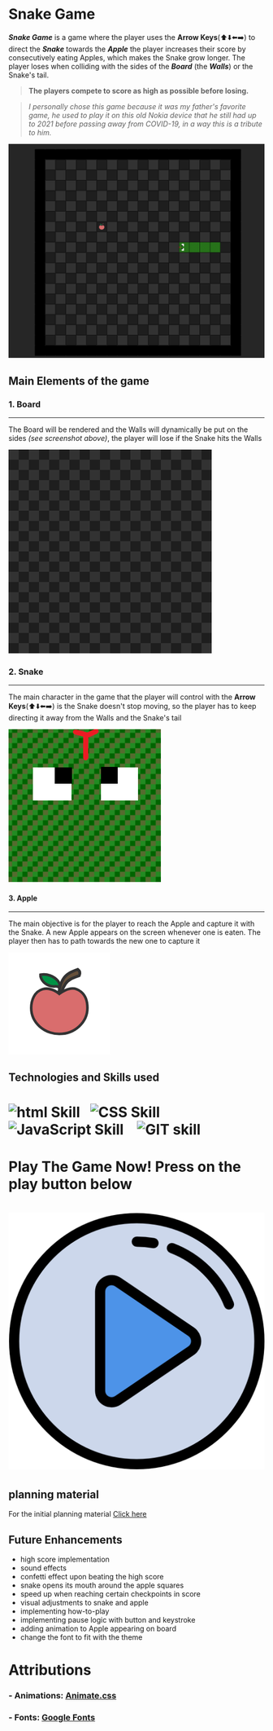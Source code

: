 # Snake Game
***Snake Game*** is a game where the player uses the **Arrow Keys**(⬆️⬇️⬅️➡️) to direct the ***Snake***
towards the ***Apple*** the player increases their score by consecutively eating Apples, which makes the Snake grow longer. The player loses when colliding with the sides of the ***Board*** (the ***Walls***) or the Snake's tail.
> **The players compete to score as high as possible before losing.** 

>*I personally chose this game because it was my father's favorite game, he used to play it on this old Nokia device that he still had up to 2021 before passing away from COVID-19, in a way this is a tribute to him.* 

![Snake Game Screenshot](./assets/readme/screenshot.png)



## **Main Elements of the game**

### 1. Board
_________
 The Board will be rendered and the Walls will dynamically be put on the sides *(see screenshot above)*, the player will lose if the Snake hits the Walls

![board](./assets/readme/board.png)

### 2. Snake
__________________________
The main character in the game that the player will control with the **Arrow Keys**(⬆️⬇️⬅️➡️) is the Snake doesn't stop moving, so the player has to keep directing it away from the Walls and the Snake's tail

![snake](./assets/readme/head.png)

#### 3. Apple 
________
The main objective is for the player to reach the Apple and capture it with the Snake.
A new Apple appears on the screen whenever one is eaten. The player then has to path towards the new one to capture it

![Apple](./assets/readme/apple.png)



## **Technologies and Skills used**
# ![html Skill](https://img.shields.io/badge/HTML-239120?style=for-the-badge&logo=html5&logoColor=white)    ![CSS Skill](https://img.shields.io/badge/CSS-239120?&style=for-the-badge&logo=css3&logoColor=white)    ![JavaScript Skill](https://img.shields.io/badge/JavaScript-323330?style=for-the-badge&logo=javascript&logoColor=F7DF1E)    ![GIT skill](https://img.shields.io/badge/GIT-E44C30?style=for-the-badge&logo=git&logoColor=white)


# **Play The Game Now! Press on the play button below**
# [![Play](./assets/readme/play.png)](https://fsharayri.github.io/Snake-Game/) 


## **planning material**
For the initial planning material [Click here](https://docs.google.com/document/d/1KdzVdU4wa9pIRd8ItaUslJwcO0XZ_I8rpmsuNOFbUW0/edit)


## **Future Enhancements**
- high score implementation
- sound effects 
- confetti effect upon beating the high score 
- snake opens its mouth around the apple squares
- speed up when reaching certain checkpoints in score
- visual adjustments to snake and apple
- implementing how-to-play 
- implementing pause logic with button and keystroke
- adding animation to Apple appearing on board
- change the font to fit with the theme


# Attributions
### - Animations: [Animate.css](https://animate.style/)
### - Fonts: [Google Fonts]('https://fonts.googleapis.com/css2?family=Gugi&family=Open+Sans:ital,wght@0,300..800;1,300..800&display=swap')